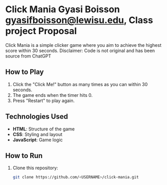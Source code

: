 # Click Mania Gyasi Boisson gyasifboisson@lewisu.edu, Class project Proposal

Click Mania is a simple clicker game where you aim to achieve the highest score within 30 seconds.
Disclaimer: Code is not original and has been source from ChatGPT
## How to Play
1. Click the "Click Me!" button as many times as you can within 30 seconds.
2. The game ends when the timer hits 0.
3. Press "Restart" to play again.

## Technologies Used
- **HTML**: Structure of the game
- **CSS**: Styling and layout
- **JavaScript**: Game logic

## How to Run
1. Clone this repository:
   ```bash
   git clone https://github.com/<USERNAME>/click-mania.git
